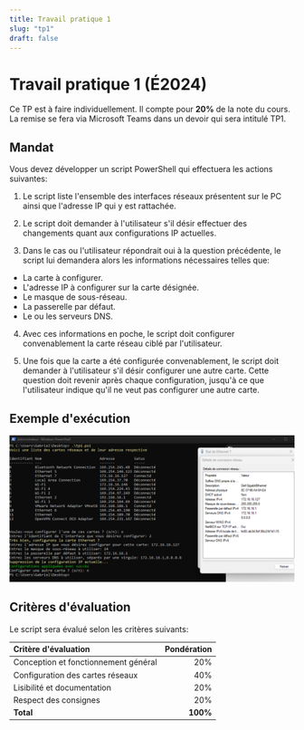 ```yaml
---
title: Travail pratique 1
slug: "tp1"
draft: false
---
```



# Travail pratique 1 (É2024)

Ce TP est à faire individuellement. Il compte pour **20%** de la note du cours. La remise se fera via Microsoft Teams dans un devoir qui sera intitulé TP1.

## Mandat

Vous devez développer un script PowerShell qui effectuera les actions suivantes:

1. Le script liste l'ensemble des interfaces réseaux présentent sur le PC ainsi que l'adresse IP qui y est rattachée.

2. Le script doit demander à l'utilisateur s'il désir effectuer des changements quant aux configurations IP actuelles.

3. Dans le cas ou l'utilisateur répondrait oui à la question précédente, le script lui demandera alors les informations nécessaires telles que:
- La carte à configurer.
- L'adresse IP à configurer sur la carte désignée.
- Le masque de sous-réseau.
- La passerelle par défaut.
- Le ou les serveurs DNS.

4. Avec ces informations en poche, le script doit configurer convenablement la carte réseau ciblé par l'utilisateur.

5. Une fois que la carte a été configurée convenablement, le script doit demander à l'utilisateur s'il désir configurer une autre carte. Cette question doit revenir après chaque configuration, jusqu'à ce que l'utilisateur indique qu'il ne veut pas configurer une autre carte.

## Exemple d'exécution

![image](/web/docs/01-cours/assets/tp1/TP1.png)

## Critères d'évaluation

Le script sera évalué selon les critères suivants:

| Critère d'évaluation | Pondération |
| :-- | --: |
| Conception et fonctionnement général | 20% |
| Configuration des cartes réseaux | 40% |
| Lisibilité et documentation | 20% |
| Respect des consignes | 20% |
| **Total** | **100%** |
